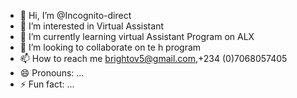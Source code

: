 - 👋 Hi, I’m @Incognito-direct
- 👀 I’m interested in Virtual Assistant 
- 🌱 I’m currently learning virtual Assistant Program on ALX
- 💞️ I’m looking to collaborate on te h program 
- 📫 How to reach me brightov5@gmail.com,+234 (0)7068057405
- 😄 Pronouns: ...
- ⚡ Fun fact: ...

<!---
Incognito-direct/Incognito-direct is a ✨ special ✨ repository because its `README.md` (this file) appears on your GitHub profile.
You can click the Preview link to take a look at your changes.
--->
